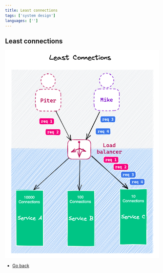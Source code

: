 ```yaml
---
title: Least connections
tags: ['system design']
languages: ['']
---
```

## Least connections

![Least connections](./22-least-connections.png)

* [Go back](../readme.md)